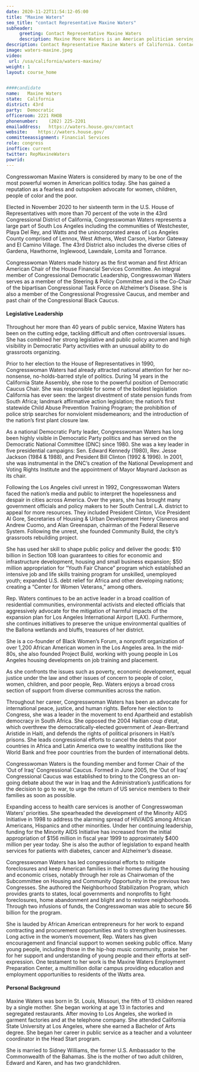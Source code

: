 ```yaml
---
date: 2020-11-22T11:54:12-05:00
title: "Maxine Waters"
seo_title: "contact Representative Maxine Waters"
subheader:
     greeting: Contact Representative Maxine Waters 
     description: Maxine Moore Waters is an American politician serving as the U.S. Representative for California's 43rd congressional district since 1991.
description: Contact Representative Maxine Waters of California. Contact information for Maxine Waters includes email address, phone number, and mailing address.
image: waters-maxine.jpeg
video: 
 url: /usa/california/waters-maxine/
weight: 1
layout: course_home


####candidate
name:	Maxine Waters
state:	California
district: 43rd
party:	Democratic
officeroom:	2221 RHOB
phonenumber:	(202) 225-2201
emailaddress:	https://waters.house.gov/contact
website:	https://waters.house.gov/
committeeassignment: Financial Services
role: congress
inoffice: current
twitter: RepMaxineWaters
powrid: 
---
```


Congresswoman Maxine Waters is considered by many to be one of the most powerful women in American politics today. She has gained a reputation as a fearless and outspoken advocate for women, children, people of color and the poor.

Elected in November 2020 to her sixteenth term in the U.S. House of Representatives with more than 70 percent of the vote in the 43rd Congressional District of California, Congresswoman Waters represents a large part of South Los Angeles including the communities of Westchester, Playa Del Rey, and Watts and the unincorporated areas of Los Angeles County comprised of Lennox, West Athens, West Carson, Harbor Gateway and El Camino Village. The 43rd District also includes the diverse cities of Gardena, Hawthorne, Inglewood, Lawndale, Lomita and Torrance.

Congresswoman Waters made history as the first woman and first African American Chair of the House Financial Services Committee. An integral member of Congressional Democratic Leadership, Congresswoman Waters serves as a member of the Steering & Policy Committee and is the Co-Chair of the bipartisan Congressional Task Force on Alzheimer’s Disease. She is also a member of the Congressional Progressive Caucus, and member and past chair of the Congressional Black Caucus.

#### Legislative Leadership
Throughout her more than 40 years of public service, Maxine Waters has been on the cutting edge, tackling difficult and often controversial issues. She has combined her strong legislative and public policy acumen and high visibility in Democratic Party activities with an unusual ability to do grassroots organizing.

Prior to her election to the House of Representatives in 1990, Congresswoman Waters had already attracted national attention for her no-nonsense, no-holds-barred style of politics. During 14 years in the California State Assembly, she rose to the powerful position of Democratic Caucus Chair. She was responsible for some of the boldest legislation California has ever seen: the largest divestment of state pension funds from South Africa; landmark affirmative action legislation; the nation’s first statewide Child Abuse Prevention Training Program; the prohibition of police strip searches for nonviolent misdemeanors; and the introduction of the nation’s first plant closure law.

As a national Democratic Party leader, Congresswoman Waters has long been highly visible in Democratic Party politics and has served on the Democratic National Committee (DNC) since 1980. She was a key leader in five presidential campaigns: Sen. Edward Kennedy (1980), Rev. Jesse Jackson (1984 & 1988), and President Bill Clinton (1992 & 1996). In 2001, she was instrumental in the DNC’s creation of the National Development and Voting Rights Institute and the appointment of Mayor Maynard Jackson as its chair.

Following the Los Angeles civil unrest in 1992, Congresswoman Waters faced the nation’s media and public to interpret the hopelessness and despair in cities across America. Over the years, she has brought many government officials and policy makers to her South Central L.A. district to appeal for more resources. They included President Clinton, Vice President Al Gore, Secretaries of Housing & Urban Development Henry Cisneros and Andrew Cuomo, and Alan Greenspan, chairman of the Federal Reserve System. Following the unrest, she founded Community Build, the city’s grassroots rebuilding project.

She has used her skill to shape public policy and deliver the goods: $10 billion in Section 108 loan guarantees to cities for economic and infrastructure development, housing and small business expansion; $50 million appropriation for “Youth Fair Chance” program which established an intensive job and life skills training program for unskilled, unemployed youth; expanded U.S. debt relief for Africa and other developing nations; creating a “Center for Women Veterans,” among others.

Rep. Waters continues to be an active leader in a broad coalition of residential communities, environmental activists and elected officials that aggressively advocate for the mitigation of harmful impacts of the expansion plan for Los Angeles International Airport (LAX). Furthermore, she continues initiatives to preserve the unique environmental qualities of the Ballona wetlands and bluffs, treasures of her district.

She is a co-founder of Black Women’s Forum, a nonprofit organization of over 1,200 African American women in the Los Angeles area. In the mid-80s, she also founded Project Build, working with young people in Los Angeles housing developments on job training and placement.

As she confronts the issues such as poverty, economic development, equal justice under the law and other issues of concern to people of color, women, children, and poor people, Rep. Waters enjoys a broad cross section of support from diverse communities across the nation.

Throughout her career, Congresswoman Waters has been an advocate for international peace, justice, and human rights. Before her election to Congress, she was a leader in the movement to end Apartheid and establish democracy in South Africa. She opposed the 2004 Haitian coup d’etat, which overthrew the democratically-elected government of Jean-Bertrand Aristide in Haiti, and defends the rights of political prisoners in Haiti’s prisons. She leads congressional efforts to cancel the debts that poor countries in Africa and Latin America owe to wealthy institutions like the World Bank and free poor countries from the burden of international debts.

Congresswoman Waters is the founding member and former Chair of the ‘Out of Iraq’ Congressional Caucus. Formed in June 2005, the ‘Out of Iraq’ Congressional Caucus was established to bring to the Congress an on-going debate about the war in Iraq and the Administration’s justifications for the decision to go to war, to urge the return of US service members to their families as soon as possible.

Expanding access to health care services is another of Congresswoman Waters’ priorities. She spearheaded the development of the Minority AIDS Initiative in 1998 to address the alarming spread of HIV/AIDS among African Americans, Hispanics and other minorities. Under her continuing leadership, funding for the Minority AIDS Initiative has increased from the initial appropriation of $156 million in fiscal year 1999 to approximately $400 million per year today. She is also the author of legislation to expand health services for patients with diabetes, cancer and Alzheimer’s disease.

Congresswoman Waters has led congressional efforts to mitigate foreclosures and keep American families in their homes during the housing and economic crises, notably through her role as Chairwoman of the Subcommittee on Housing and Community Opportunity in the previous two Congresses. She authored the Neighborhood Stabilization Program, which provides grants to states, local governments and nonprofits to fight foreclosures, home abandonment and blight and to restore neighborhoods.  Through two infusions of funds, the Congresswoman was able to secure $6 billion for the program.

She is lauded by African American entrepreneurs for her work to expand contracting and procurement opportunities and to strengthen businesses. Long active in the women’s movement, Rep. Waters has given encouragement and financial support to women seeking public office. Many young people, including those in the hip-hop music community, praise her for her support and understanding of young people and their efforts at self-expression. One testament to her work is the Maxine Waters Employment Preparation Center, a multimillion dollar campus providing education and employment opportunities to residents of the Watts area.

#### Personal Background
Maxine Waters was born in St. Louis, Missouri, the fifth of 13 children reared by a single mother. She began working at age 13 in factories and segregated restaurants. After moving to Los Angeles, she worked in garment factories and at the telephone company. She attended California State University at Los Angeles, where she earned a Bachelor of Arts degree. She began her career in public service as a teacher and a volunteer coordinator in the Head Start program.

She is married to Sidney Williams, the former U.S. Ambassador to the Commonwealth of the Bahamas. She is the mother of two adult children, Edward and Karen, and has two grandchildren.